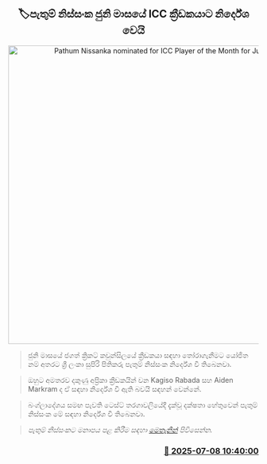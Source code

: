 <p align='center'><b><h2 align='center' title='Pathum Nissanka nominated for ICC Player of the Month for June'>🏷පැතුම් නිස්සංක ජුනි මාසයේ ICC ක්‍රීඩකයාට නිර්දේශ වෙයි</h2></b></p>
<p align='center'><img src='https://helakuru.sgp1.cdn.digitaloceanspaces.com/esana/images/lib/icc-june2025.jpg' width='600' alt='Pathum Nissanka nominated for ICC Player of the Month for June'></p>

> ජුනි මාසයේ ජගත් ක්‍රිකට් කවුන්සිලයේ ක්‍රීඩකයා සඳහා තෝරාගැනීමට යෝජිත නම් අතරට ශ්‍රී ලංකා සුපිරි පිතිකරු පැතුම් නිස්සංක නිර්දේශ වී තිබෙනවා.

> ඔහුට අමතරව දකුණු අප්‍රිකා ක්‍රීඩකයින් වන Kagiso Rabada සහ Aiden Markram ද ඒ සඳහා නිර්දේශ වී ඇති බවයි සඳහන් වෙන්නේ.

> බංග්ලාදේශය සමඟ පැවති ටෙස්ට් තරගාවලියේදී දැක්වූ දක්ෂතා හේතුවෙන් පැතුම් නිස්සංක මේ සඳහා නිර්දේශ වී තිබෙනවා.

> <em>පැතුම් නිස්සංකට මනාපය පළ කිරීම සඳහා </em><a href='https://www.icc-cricket.com/awards/player-of-the-month/mens-player-of-the-month'><em>මෙතැනින්</em></a><em> පිවිසෙන්න.</em>



<h3 align='right'><a href='https://www.helakuru.lk/esana/p/111672/'>📅 2025-07-08 10:40:00</a></h3>
